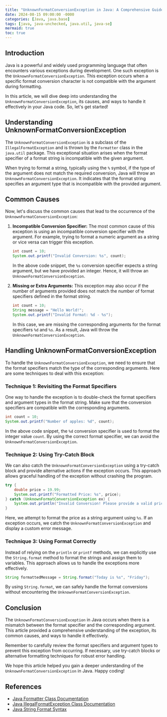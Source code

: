 ```yaml
---
title: "UnknownFormatConversionException in Java: A Comprehensive Guide"
date: 2024-08-15 09:00:00 -0000
categories: [Java, java.base]
tags: [java, java-unchecked, java.util, java-se]
mermaid: true
toc: true
---
```



## Introduction

Java is a powerful and widely used programming language that often encounters various exceptions during development. One such exception is the `UnknownFormatConversionException`. This exception occurs when a specific format conversion character is not compatible with the argument during formatting.

In this article, we will dive deep into understanding the `UnknownFormatConversionException`, its causes, and ways to handle it effectively in your Java code. So, let's get started!

## Understanding UnknownFormatConversionException

The `UnknownFormatConversionException` is a subclass of the `IllegalFormatException` and is thrown by the `Formatter` class in the `java.util` package. This exceptional situation arises when the format specifier of a format string is incompatible with the given argument.

When trying to format a string, typically using the `%` symbol, if the type of the argument does not match the required conversion, Java will throw an `UnknownFormatConversionException`. It indicates that the format string specifies an argument type that is incompatible with the provided argument.

## Common Causes

Now, let's discuss the common causes that lead to the occurrence of the `UnknownFormatConversionException`:

1. **Incompatible Conversion Specifier:** The most common cause of this exception is using an incompatible conversion specifier with the argument. For example, trying to format a numeric argument as a string or vice versa can trigger this exception.

   ```java
   int count = 10;
   System.out.printf("Invalid Conversion: %s", count);
   ```

   In the above code snippet, the `%s` conversion specifier expects a string argument, but we have provided an integer. Hence, it will throw an `UnknownFormatConversionException`.

2. **Missing or Extra Arguments:** This exception may also occur if the number of arguments provided does not match the number of format specifiers defined in the format string.

   ```java
   int count = 10;
   String message = "Hello World!";
   System.out.printf("Invalid Format: %d - %s");
   ```

   In this case, we are missing the corresponding arguments for the format specifiers `%d` and `%s`. As a result, Java will throw the `UnknownFormatConversionException`.

## Handling UnknownFormatConversionException

To handle the `UnknownFormatConversionException`, we need to ensure that the format specifiers match the type of the corresponding arguments. Here are some techniques to deal with this exception:

### Technique 1: Revisiting the Format Specifiers

One way to handle the exception is to double-check the format specifiers and argument types in the format string. Make sure that the conversion specifiers are compatible with the corresponding arguments.

```java
int count = 10;
System.out.printf("Number of apples: %d", count);
```

In the above code snippet, the `%d` conversion specifier is used to format the integer value `count`. By using the correct format specifier, we can avoid the `UnknownFormatConversionException`.

### Technique 2: Using Try-Catch Block

We can also catch the `UnknownFormatConversionException` using a try-catch block and provide alternative actions if the exception occurs. This approach allows graceful handling of the exception without crashing the program.

```java
try {
    double price = 19.99;
    System.out.printf("Formatted Price: %s", price);
} catch (UnknownFormatConversionException ex) {
    System.out.println("Invalid Conversion! Please provide a valid price.");
}
```

Here, we attempt to format the price as a string argument using `%s`. If an exception occurs, we catch the `UnknownFormatConversionException` and display a custom error message.

### Technique 3: Using Format Correctly

Instead of relying on the `println` or `printf` methods, we can explicitly use the `String.format` method to format the strings and assign them to variables. This approach allows us to handle the exceptions more effectively.

```java
String formattedMessage = String.format("Today is %s", "Friday");
```

By using `String.format`, we can safely handle the format conversions without encountering the `UnknownFormatConversionException`.

## Conclusion

The `UnknownFormatConversionException` in Java occurs when there is a mismatch between the format specifier and the corresponding argument. This article provided a comprehensive understanding of the exception, its common causes, and ways to handle it effectively.

Remember to carefully review the format specifiers and argument types to prevent this exception from occurring. If necessary, use try-catch blocks or alternative formatting techniques for robust error handling.

We hope this article helped you gain a deeper understanding of the `UnknownFormatConversionException` in Java. Happy coding!

## References

- [Java Formatter Class Documentation](https://docs.oracle.com/en/java/javase/14/docs/api/java.base/java/util/Formatter.html)
- [Java IllegalFormatException Class Documentation](https://docs.oracle.com/en/java/javase/14/docs/api/java.base/java/util/IllegalFormatException.html)
- [Java String Format Syntax](https://docs.oracle.com/en/java/javase/14/docs/api/java.base/java/util/Formatter.html#syntax)